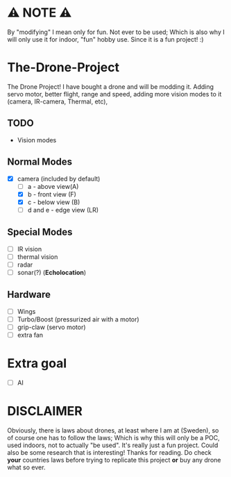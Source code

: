 # ⚠️ NOTE ⚠️
By "modifying" I mean only for fun. Not ever to be used; Which is also why I will only use it for indoor, "fun" hobby use. Since it is a fun project! :)

# The-Drone-Project
The Drone Project! I have bought a drone and will be modding it. Adding servo motor, better flight, range and speed, adding more vision modes to it (camera, IR-camera, Thermal, etc), 


## TODO
- Vision modes
## Normal Modes
  - [x] camera (included by default)
    - [ ] a - above view(A)
    - [x] b - front view (F)
    - [x] c - below view (B)
    - [ ] d and e - edge view (LR)
  ## Special Modes
  - [ ] IR vision
  - [ ] thermal vision
  - [ ] radar 
  - [ ] sonar(?) (**Echolocation**)

  ## Hardware 
  - [ ] Wings
  - [ ] Turbo/Boost (pressurized air with a motor)
  - [ ] grip-claw (servo motor)
  - [ ] extra fan

# Extra goal
- [ ] AI



# DISCLAIMER
Obviously, there is laws about drones, at least where I am at (Sweden), so of course one has to follow the laws; Which is why this will only be a POC, used indoors, not to actually "be used". It's really just a fun project. Could also be some research that is interesting! 
Thanks for reading.
Do check **your** countries laws before trying to replicate this project **or** buy any drone what so ever.
